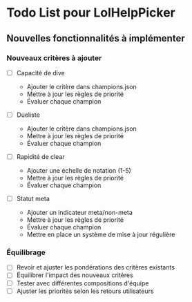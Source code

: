 # Todo List pour LolHelpPicker

## Nouvelles fonctionnalités à implémenter

### Nouveaux critères à ajouter
- [ ] Capacité de dive
  - Ajouter le critère dans champions.json
  - Mettre à jour les règles de priorité
  - Évaluer chaque champion

- [ ] Dueliste
  - Ajouter le critère dans champions.json
  - Mettre à jour les règles de priorité
  - Évaluer chaque champion

- [ ] Rapidité de clear
  - Ajouter une échelle de notation (1-5)
  - Mettre à jour les règles de priorité
  - Évaluer chaque champion

- [ ] Statut meta
  - Ajouter un indicateur meta/non-meta
  - Mettre à jour les règles de priorité
  - Évaluer chaque champion
  - Mettre en place un système de mise à jour régulière

### Équilibrage
- [ ] Revoir et ajuster les pondérations des critères existants
- [ ] Équilibrer l'impact des nouveaux critères
- [ ] Tester avec différentes compositions d'équipe
- [ ] Ajuster les priorités selon les retours utilisateurs